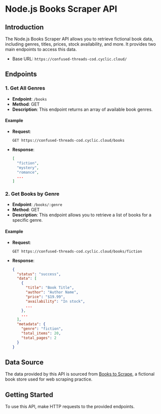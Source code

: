 # Node.js Books Scraper API

## Introduction

The Node.js Books Scraper API allows you to retrieve fictional book data, including genres, titles, prices, stock availability, and more. It provides two main endpoints to access this data.

- Base URL: `https://confused-threads-cod.cyclic.cloud/`

## Endpoints

### 1. Get All Genres

- **Endpoint**: `/books`
- **Method**: GET
- **Description**: This endpoint returns an array of available book genres.

#### Example

- **Request**:
  ```http
  GET https://confused-threads-cod.cyclic.cloud/books
  ```

- **Response**:
  ```json
  [
    "fiction",
    "mystery",
    "romance",
    ...
  ]
  ```

### 2. Get Books by Genre

- **Endpoint**: `/books/:genre`
- **Method**: GET
- **Description**: This endpoint allows you to retrieve a list of books for a specific genre.

#### Example

- **Request**:
  ```http
  GET https://confused-threads-cod.cyclic.cloud/books/fiction
  ```

- **Response**:
  ```json
  {
    "status": "success",
    "data": [
      {
        "title": "Book Title",
        "author": "Author Name",
        "price": "$19.99",
        "availability": "In stock",
        ...
      },
      ...
    ],
    "metadata": {
      "genre": "fiction",
      "total_items": 20,
      "total_pages": 2
    }
  }
  ```
## Data Source

The data provided by this API is sourced from [Books to Scrape](https://books.toscrape.com/), a fictional book store used for web scraping practice.

## Getting Started

To use this API, make HTTP requests to the provided endpoints. 
